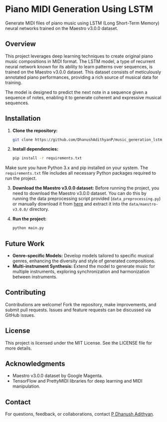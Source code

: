 # Piano MIDI Generation Using LSTM

Generate MIDI files of piano music using LSTM (Long Short-Term Memory) neural networks trained on the Maestro v3.0.0 dataset.

## Overview
This project leverages deep learning techniques to create original piano music compositions in MIDI format. The LSTM model, a type of recurrent neural network known for its ability to learn patterns over sequences, is trained on the Maestro v3.0.0 dataset. This dataset consists of meticulously annotated piano performances, providing a rich source of musical data for training.

The model is designed to predict the next note in a sequence given a sequence of notes, enabling it to generate coherent and expressive musical sequences.

## Installation

1. **Clone the repository:**
   ```bash
   git clone https://github.com/DhanushAdithyanP/music_generation_lstm.git
   ```
2. **Install dependencies:**
   ```bash
   pip install -r requirements.txt
   ```
Make sure you have Python 3.x and pip installed on your system. The `requirements.txt` file includes all necessary Python packages required to run the project.

3. **Download the Maestro v3.0.0 dataset:**
Before running the project, you need to download the Maestro v3.0.0 dataset. You can do this by running the data preprocessing script provided (`data_preprocessing.py`) or manually download it from [here](https://storage.googleapis.com/magentadata/datasets/maestro/v3.0.0/maestro-v3.0.0-midi.zip) and extract it into the `data/maestro-v3.0.0/` directory.

4. **Run the project:**
   ```bash
   python main.py
   ```
   
## Future Work
- **Genre-specific Models:** Develop models tailored to specific musical genres, enhancing the diversity and style of generated compositions.
- **Multi-instrument Synthesis:** Extend the model to generate music for multiple instruments, exploring synchronization and harmonization between instruments.

## Contributing
Contributions are welcome! Fork the repository, make improvements, and submit pull requests. Issues and feature requests can be discussed via GitHub issues.

## License
This project is licensed under the MIT License. See the LICENSE file for more details.

## Acknowledgments
- Maestro v3.0.0 dataset by Google Magenta.
- TensorFlow and PrettyMIDI libraries for deep learning and MIDI manipulation.

## Contact
For questions, feedback, or collaborations, contact [P Dhanush Adithyan](dhanushadithyanp@gmail.com).
   
